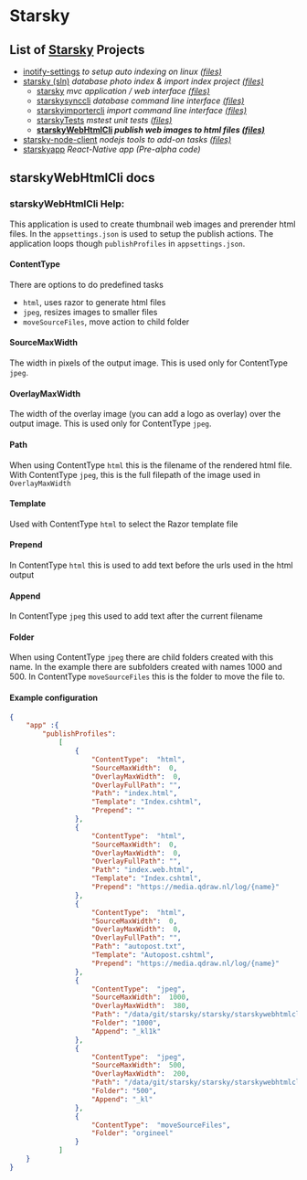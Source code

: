 # Starsky
## List of [Starsky](../../readme.md) Projects
 - [inotify-settings](../../inotify-settings/readme.md) _to setup auto indexing on linux [(files)](../../inotify-settings)_
 - [starsky (sln)](../../starsky/readme.md) _database photo index & import index project [(files)](../../starsky)_
   - [starsky](../../starsky/starsky/readme.md)  _mvc application / web interface [(files)](../../starsky/starsky)_
   - [starskysynccli](../../starsky/starskysynccli/readme.md)  _database command line interface [(files)](../../starsky/starskysynccli)_
   - [starskyimportercli](../../starsky/starskyimportercli/readme.md)  _import command line interface [(files)](../../starsky/starskyimportercli)_
   - [starskyTests](../../starsky/starskyTests/readme.md)  _mstest unit tests [(files)](../../starsky/starskyTests)_
   - __[starskyWebHtmlCli](../../starsky/starskywebhtmlcli/readme.md)  _publish web images to html files [(files)](../../starsky/starskywebhtmlcli)___
 - [starsky-node-client](../../starsky-node-client/readme.md) _nodejs tools to add-on tasks [(files)](../../starsky-node-client)_
 - [starskyapp](../../starskyapp) _React-Native app (Pre-alpha code)_

## starskyWebHtmlCli docs

### starskyWebHtmlCli Help:

This application is used to create thumbnail web images and prerender html files.
In the `appsettings.json` is used to setup the publish actions.
The application loops though `publishProfiles` in `appsettings.json`.
 
#### ContentType
There are options to do predefined tasks
- `html`, uses razor to generate html files
- `jpeg`, resizes images to smaller files
- `moveSourceFiles`, move action to child folder

#### SourceMaxWidth
The width in pixels of the output image. This is used only for ContentType `jpeg`.

#### OverlayMaxWidth
The width of the overlay image (you can add a logo as overlay) over the output image.
This is used only for ContentType `jpeg`.

#### Path
When using ContentType `html` this is the filename of the rendered html file.
With ContentType `jpeg`, this is the full filepath of the image used in `OverlayMaxWidth` 

#### Template
Used with ContentType `html` to select the Razor template file

#### Prepend
In ContentType `html` this is used to add text before the urls used in the html output

#### Append
In ContentType `jpeg` this used to add text after the current filename

#### Folder
When using ContentType `jpeg` there are child folders created with this name. 
In the example there are subfolders created with names 1000 and 500.
In ContentType `moveSourceFiles` this is the folder to move the file to.


#### Example configuration
```json
{
    "app" :{
        "publishProfiles":
            [
                {
                    "ContentType":  "html",
                    "SourceMaxWidth":  0,
                    "OverlayMaxWidth":  0,
                    "OverlayFullPath": "",
                    "Path": "index.html",
                    "Template": "Index.cshtml",
                    "Prepend": ""
                },
                {
                    "ContentType":  "html",
                    "SourceMaxWidth":  0,
                    "OverlayMaxWidth":  0,
                    "OverlayFullPath": "",
                    "Path": "index.web.html",
                    "Template": "Index.cshtml",
                    "Prepend": "https://media.qdraw.nl/log/{name}"
                },
                {
                    "ContentType":  "html",
                    "SourceMaxWidth":  0,
                    "OverlayMaxWidth":  0,
                    "OverlayFullPath": "",
                    "Path": "autopost.txt",
                    "Template": "Autopost.cshtml",
                    "Prepend": "https://media.qdraw.nl/log/{name}"
                },
                {
                    "ContentType":  "jpeg",
                    "SourceMaxWidth":  1000,
                    "OverlayMaxWidth":  380,
                    "Path": "/data/git/starsky/starsky/starskywebhtmlcli/EmbeddedViews/qdrawlarge.png",
                    "Folder": "1000",
                    "Append": "_kl1k"
                },
                {
                    "ContentType":  "jpeg",
                    "SourceMaxWidth":  500,
                    "OverlayMaxWidth":  200,
                    "Path": "/data/git/starsky/starsky/starskywebhtmlcli/EmbeddedViews/qdrawsmall.png",
                    "Folder": "500",
                    "Append": "_kl"
                },
                {
                    "ContentType":  "moveSourceFiles",
                    "Folder": "orgineel"
                }
            ]
    }
}
```